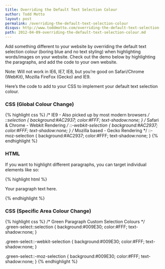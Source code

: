 ```yaml
---
title: Overriding the Default Text Selection Colour
author: Todd Motto
layout: post
permalink: /overriding-the-default-text-selection-colour
disqus: http://www.toddmotto.com/overriding-the-default-text-selection-colour
path: 2012-04-09-overriding-the-default-text-selection-colour.md
---
```


Add something different to your website by overriding the default text selection colour (boring blue and no text styling) when highlighting words/images on your website. Check out the demo below by highlighting the paragraphs, and add the code to your own website. 

Note: Will not work in IE6, IE7, IE8, but you’re good on Safari/Chrome (WebKit), Mozilla FireFox (Gecko) and IE9.

Here’s the code to add to your CSS to implement your default text selection colour.

### CSS (Global Colour Change)

{% highlight css %}
/* IE9  - Also picked up by most modern browsers */
::selection {
  background:#AC2937;
  color:#FFF;
  text-shadow:none;
}
/* Safari & Chrome - Webkit Rendering */
::-webkit-selection {
  background:#AC2937;
  color:#FFF;
  text-shadow:none;
}
/* Mozilla based - Gecko Rendering */ 
::-moz-selection {
  background:#AC2937;
  color:#FFF;
  text-shadow:none;
}
{% endhighlight %}

### HTML
If you want to highlight different paragraphs, you can target individual elements like so:

{% highlight html %}
<!-- Green Paragraph -->
<p class="green-select">Your paragraph text here.</p>
{% endhighlight %}
    
### CSS (Specific Area Colour Change)

{% highlight css %}
/* Green Paragraph Custom Selection Colours */
.green-select::selection {
  background:#009E30;
  color:#FFF;
  text-shadow:none;
}

.green-select::-webkit-selection {
  background:#009E30;
  color:#FFF;
  text-shadow:none;
}

.green-select::-moz-selection {
  background:#009E30;
  color:#FFF;
  text-shadow:none;
}
{% endhighlight %}
